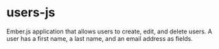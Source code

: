 users-js
========

Ember.js application that allows users to create, edit, and delete users.  A user has a first name, a last name, and an email address as fields.
